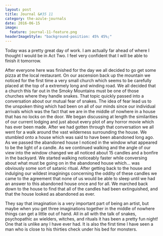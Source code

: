 ```yaml
---
layout: post
title: Journal &#35 11
category: the-azule-journals
date: 2016-06-15
image:
  feature: journal-11-feature.png
headerImageStyle: "background-position: 45% 45%;"
---
```

Today was a pretty great day of work. I am actually far ahead of where I thought I would be in Act Two. I feel very confident that I will be able to finish it tomorrow. 

After everyone here was finished for the day we all decided to go get some pizza at the local restaurant. On our ascension back up the mountain we noticed for the first time a very small church which seems to be carefully placed at the top of a extremely long and winding road. We all decided that a church this far out in the Smoky Mountains must be one of those churches where they handle snakes. That topic quickly passed into a conversation about our mutual fear of snakes. The idea of fear lead us to the unspoken thing which had been on all of our minds since our individual arrivals which was the fact that we are in the middle of nowhere in a house that has no locks on the door. We began discussing at length the similarities of our current lodging and just about every plot of any horror movie which has ever been made. After we had gotten through that conversation we all went for a walk around the vast wilderness surrounding the house. We stumbled onto a house which was said to have been abandoned long ago. As we passed the abandoned house I noticed in the window what appeared to be the light of a candle. As we continued walking and the angle of our view into the window changed we all noticed about 15 candles and a bonfire in the backyard. We started walking noticeably faster while conversing about what must be going on in the abandoned house which… was obviously some sort of satanic ritual. After getting back to the house and indulging our wildest imaginings concerning the oddity of these candles we came to the agreement that none of us would be able to sleep until we had an answer to this abandoned house once and for all. We marched back down to the house to find that all of the candles had been extinguished, and that the house looked as abandoned as ever. 

They say that imagination is a very important part of being an artist, but maybe when you get three imaginations together in the middle of nowhere things can get a little out of hand. All in all with the talk of snakes, psychopathic ax wielders, witches, and rituals it has been a pretty fun night! One that is unlike any I have ever had. It is also the first time I have seen a man who is close to his thirties check under his bed for monsters. 